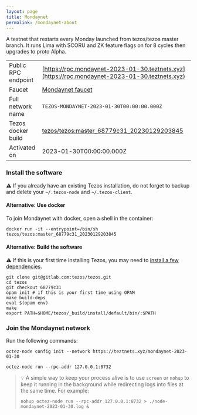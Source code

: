 ```yaml
---
layout: page
title: Mondaynet
permalink: /mondaynet-about
---
```


A testnet that restarts every Monday launched from tezos/tezos master branch. It runs Lima with SCORU and ZK feature flags on for 8 cycles then upgrades to proto Alpha.

| | |
|-------|---------------------|
| Public RPC endpoint | [https://rpc.mondaynet-2023-01-30.teztnets.xyz](https://rpc.mondaynet-2023-01-30.teztnets.xyz) |
| Faucet | [Mondaynet faucet](https://faucet.mondaynet-2023-01-30.teztnets.xyz) |
| Full network name | `TEZOS-MONDAYNET-2023-01-30T00:00:00.000Z` |
| Tezos docker build | [tezos/tezos:master_68779c31_20230129203845](https://hub.docker.com/r/tezos/tezos/tags?page=1&ordering=last_updated&name=master_68779c31_20230129203845) |
| Activated on | 2023-01-30T00:00:00.000Z |





### Install the software

⚠️  If you already have an existing Tezos installation, do not forget to backup and delete your `~/.tezos-node` and `~/.tezos-client`.



#### Alternative: Use docker

To join Mondaynet with docker, open a shell in the container:

```
docker run -it --entrypoint=/bin/sh tezos/tezos:master_68779c31_20230129203845
```

#### Alternative: Build the software

⚠️  If this is your first time installing Tezos, you may need to [install a few dependencies](https://tezos.gitlab.io/introduction/howtoget.html#setting-up-the-development-environment-from-scratch).

```
git clone git@gitlab.com:tezos/tezos.git
cd tezos
git checkout 68779c31
opam init # if this is your first time using OPAM
make build-deps
eval $(opam env)
make
export PATH=$HOME/tezos/_build/install/default/bin/:$PATH
```

### Join the Mondaynet network

Run the following commands:

```
octez-node config init --network https://teztnets.xyz/mondaynet-2023-01-30

octez-node run --rpc-addr 127.0.0.1:8732
```

> 💡 A simple way to keep your process alive is to use `screen` or `nohup` to keep it running in the background while redirecting logs into files at the same time. For example:
>
> ```bash=13
> nohup octez-node run --rpc-addr 127.0.0.1:8732 > ./node-mondaynet-2023-01-30.log &
> ```


